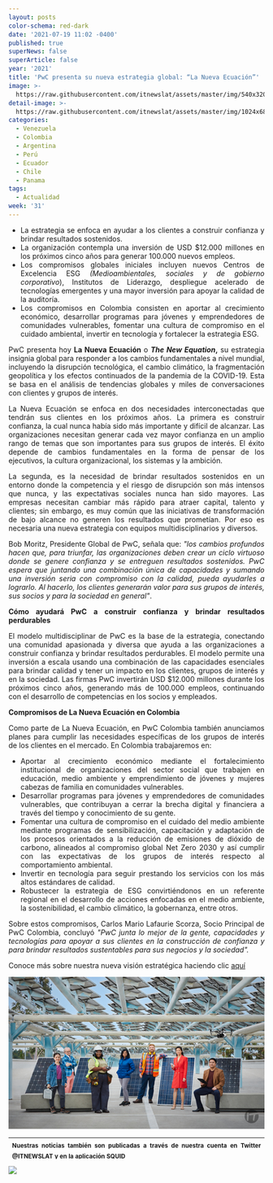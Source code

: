 ```yaml
---
layout: posts
color-schema: red-dark
date: '2021-07-19 11:02 -0400'
published: true
superNews: false
superArticle: false
year: '2021'
title: 'PwC presenta su nueva estrategia global: “La Nueva Ecuación”'
image: >-
  https://raw.githubusercontent.com/itnewslat/assets/master/img/540x320/PWC-Nueva-p.jpg
detail-image: >-
  https://raw.githubusercontent.com/itnewslat/assets/master/img/1024x680/PWC-Nueva-g.jpg
categories:
  - Venezuela
  - Colombia
  - Argentina
  - Perú
  - Ecuador
  - Chile
  - Panama
tags:
  - Actualidad
week: '31'
---
```

<ul style="text-align: justify;">
	<li>La estrategia se enfoca en ayudar a los clientes a construir confianza y brindar resultados sostenidos.</li>
	<li>La organización contempla una inversión de USD $12.000 millones en los próximos cinco años para generar 100.000 nuevos empleos.</li>
	<li>Los compromisos globales iniciales incluyen nuevos Centros de Excelencia ESG <em>(Medioambientales, sociales y de gobierno corporativo</em>), Institutos de Liderazgo, despliegue acelerado de tecnologías emergentes y una mayor inversión para apoyar la calidad de la auditoría.</li>
	<li>Los compromisos en Colombia consisten en aportar al crecimiento económico, desarrollar programas para jóvenes y emprendedores de comunidades vulnerables, fomentar una cultura de compromiso en el cuidado ambiental, invertir en tecnología y fortalecer la estrategia ESG.</li>
</ul>
<p style="text-align: justify;">PwC presenta hoy <strong>La Nueva Ecuación</strong> o <strong><em>The New Equation</em>,</strong> su estrategia insignia global para responder a los cambios fundamentales a nivel mundial, incluyendo la disrupción tecnológica, el cambio climático, la fragmentación geopolítica y los efectos continuados de la pandemia de la COVID-19. Esta se basa en el análisis de tendencias globales y miles de conversaciones con clientes y grupos de interés.</p>
<p style="text-align: justify;">La Nueva Ecuación se enfoca en dos necesidades interconectadas que tendrán sus clientes en los próximos años. La primera es construir confianza, la cual nunca había sido más importante y difícil de alcanzar. Las organizaciones necesitan generar cada vez mayor confianza en un amplio rango de temas que son importantes para sus grupos de interés. El éxito depende de cambios fundamentales en la forma de pensar de los ejecutivos, la cultura organizacional, los sistemas y la ambición.</p>
<p style="text-align: justify;">La segunda, es la necesidad de brindar resultados sostenidos en un entorno donde la competencia y el riesgo de disrupción son más intensos que nunca, y las expectativas sociales nunca han sido mayores. Las empresas necesitan cambiar más rápido para atraer capital, talento y clientes; sin embargo, es muy común que las iniciativas de transformación de bajo alcance no generen los resultados que prometían. Por eso es necesaria una nueva estrategia con equipos multidisciplinarios y diversos.</p>
<p style="text-align: justify;">Bob Moritz, Presidente Global de PwC, señala que: <em>"los cambios profundos hacen que, para triunfar, las organizaciones deben crear un ciclo virtuoso donde se genere confianza y se entreguen resultados sostenidos. PwC espera que juntando una combinación única de capacidades y sumando una inversión seria con compromiso con la calidad, pueda ayudarles a lograrlo. Al hacerlo, los clientes generarán valor para sus grupos de interés, sus socios y para la sociedad en general"</em>.</p>
<p style="text-align: justify;"><strong>Cómo ayudará PwC a construir confianza y brindar resultados perdurables</strong></p>
<p style="text-align: justify;">El modelo multidisciplinar de PwC es la base de la estrategia, conectando una comunidad apasionada y diversa que ayuda a las organizaciones a construir confianza y brindar resultados perdurables. El modelo permite una inversión a escala usando una combinación de las capacidades esenciales para brindar calidad y tener un impacto en los clientes, grupos de interés y en la sociedad. Las firmas PwC invertirán USD $12.000 millones durante los próximos cinco años, generando más de 100.000 empleos, continuando con el desarrollo de competencias en los socios y empleados.</p>
<p style="text-align: justify;"><strong>Compromisos de La Nueva Ecuación en Colombia</strong></p>
<p style="text-align: justify;">Como parte de La Nueva Ecuación, en PwC Colombia también anunciamos planes para cumplir las necesidades específicas de los grupos de interés de los clientes en el mercado. En Colombia trabajaremos en:</p>

<ul style="list-style-type: disc; text-align: justify;">
	<li>Aportar al crecimiento económico mediante el fortalecimiento institucional de organizaciones del sector social que trabajen en educación, medio ambiente y emprendimiento de jóvenes y mujeres cabezas de familia en comunidades vulnerables.</li>
	<li>Desarrollar programas para jóvenes y emprendedores de comunidades vulnerables, que contribuyan a cerrar la brecha digital y financiera a través del tiempo y conocimiento de su gente.</li>
	<li>Fomentar una cultura de compromiso en el cuidado del medio ambiente mediante programas de sensibilización, capacitación y adaptación de los procesos orientados a la reducción de emisiones de dióxido de carbono, alineados al compromiso global Net Zero 2030 y así cumplir con las expectativas de los grupos de interés respecto al comportamiento ambiental.</li>
	<li>Invertir en tecnología para seguir prestando los servicios con los más altos estándares de calidad.</li>
	<li>Robustecer la estrategia de ESG convirtiéndonos en un referente regional en el desarrollo de acciones enfocadas en el medio ambiente, la sostenibilidad, el cambio climático, la gobernanza, entre otros.</li>
</ul>
<p style="text-align: justify;">Sobre estos compromisos, Carlos Mario Lafaurie Scorza, Socio Principal de PwC Colombia, concluyó <em>"PwC junta lo mejor de la gente, capacidades y tecnologías para apoyar a sus clientes en la construcción de confianza y para brindar resultados sustentables para sus negocios y la sociedad".</em></p>
<p style="text-align: justify;">Conoce más sobre nuestra nueva visión estratégica haciendo clic <a href="https://www.pwc.com/co/es/la-nueva-ecuacion.html">aquí</a></p>

![](https://raw.githubusercontent.com/itnewslat/assets/master/img/540x320/PWC-Nueva-p.jpg)

<table style="height: 42px;" width="569">
<tbody>
<tr>
<td style="text-align: justify;"><sub><strong>Nuestras noticias también son publicadas a través de nuestra cuenta en Twitter <a href="https://twitter.com/itnewslat?lang=es">@ITNEWSLAT</a> y en la aplicación <a href="https://squidapp.co/en/">SQUID</a></strong></sub></td>
</tr>
</tbody>
</table>

<img src="https://tracker.metricool.com/c3po.jpg?hash=56f88a41e39ab42c063cc51676587a04"/>
